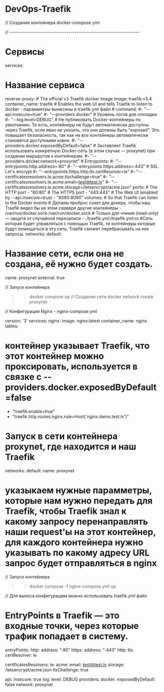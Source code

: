 # DevOps-Traefik


// Создание контейнера
docker-compose.yml


// ------------------------------------------------------------------


# Сервисы
services:
  # Название сервиса 
  reverse-proxy:
    # The official v3 Traefik docker image
    image: traefik:v3.4
    container_name: traefik
    # Enables the web UI and tells Traefik to listen to docker - парамметры вынесены в traefik.yml файл
    # command: 
      #- "--api.insecure=true" 
      #- "--providers.docker"
      # Уровень логов для откладки
      #- "--log.level=DEBUG"
      # Не публиковать Docker-контейнеры по умолчанию. То есть, контейнеры не будут автоматически доступны через Traefik, если явно не указать, что они должны быть "exposed". Это повышает безопасность, так как не все контейнеры автоматически становятся доступными извне.
      #- "--providers.docker.exposedByDefault=false"
      # Заставляет Traefik использовать конкретную Docker-сеть (в этом случае — proxynet) при создании маршрутов к контейнерам.
      #- "--providers.docker.network=proxynet"
      # Entrypoints:
      #- "--entrypoints.http.address=:80"
      #- "--entrypoints.https.address=:443"
      # SSL Let's encrypt
      #- "--entrypoints.https.http.tls.certResolver=le"
      #- "--certificatesresolvers.le.acme.tlschallenge=true"
      #- "--certificatesresolvers.le.acme.email=test@test.lv"
      #- "--certificatesresolvers.le.acme.storage=/letsencrypt/acme.json"
    ports:
      # The HTTP port
      - "80:80"
        # The HTTPS port
      - "443:443"
      # The Web UI (enabled by --api.insecure=true)
      - "8080:8080"
    volumes:
      # So that Traefik can listen to the Docker events
      # Делаем проброс сокет для докера, чтобы наш Traefik видел бы на этом сервере другие контейнеры
      - /var/run/docker.sock:/var/run/docker.sock
      # Только для чтения (read-only) — защита от случайной перезаписи
      - ./traefik.yml:/traefik.yml:ro
#Сеть которая будет управляться с помощью Traefik, те контейнеры которые будут помещаться в эту сеть, Traefik сможет перебрасывать на них запросы.
networks:
 default:
  # Название сети, если она не создана, её нужно будет создать.
  name: proxynet
  external: true

// Запуск контейнера
>> docker compose up
// Создание сети
>> docker network create proxynet




// Конфигурация Nginx - nginx-compose.yml

version: '3'
services:
 nginx:
  image: nginx:latest
  container_name: nginx
  lables:
   # контейнер указывает Traefik, что этот контейнер можно проксировать, используется в связке с --providers.docker.exposedByDefault=false
   - "traefik.enable=true"
   - "traefik.http.routes.nginx.rule=Host('nginx.demo.test.lv')"
# Запуск в сети контейнера proxynet, где находится и наш Traefik
networks:
 default:
  name: proxynet

# указыкаем нужные парамметры, которые нам нужно передать для Traefik, чтобы Traefik знал к какому запросу перенаправлять наши request'ы на этот контейнер, для каждого контейнера нужно указывать по какому адресу URL запрос будет отправляться в nginx

// Запуск контейнера 
>> docker compose -f nginx-compose.yml up



// Для выноса конфигурацмм можно использовать traefik.yml файл
# EntryPoints в Traefik — это входные точки, через которые трафик попадает в систему.
entryPoints:
 http:
  address: ":80"
 https:
  address: ":443"
  http:
    tls:
     certResolver: le
     
certificatesResolvers:
 le:
  acme:
   email: test@test.lv
   storage: /letsencrypt/acme.json
   tlsChallenge: true
   
api:
 insecure: true
log: 
 level: DEBUG
providers:
 docker:
  exposedByDefault: false
  network: proxynet


